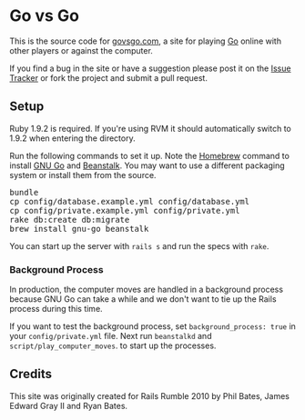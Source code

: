 # Go vs Go

This is the source code for [govsgo.com](http://govsgo.com), a site for playing [Go](http://bit.ly/9xwZTy) online with other players or against the computer.

If you find a bug in the site or have a suggestion please post it on the [Issue Tracker](http://github.com/ryanb/govsgo/issues) or fork the project and submit a pull request.


## Setup

Ruby 1.9.2 is required. If you're using RVM it should automatically switch to 1.9.2 when entering the directory.

Run the following commands to set it up. Note the [Homebrew](http://github.com/mxcl/homebrew) command to install [GNU Go](http://www.gnu.org/software/gnugo/) and [Beanstalk](http://kr.github.com/beanstalkd/). You may want to use a different packaging system or install them from the source.

<pre>
bundle
cp config/database.example.yml config/database.yml
cp config/private.example.yml config/private.yml
rake db:create db:migrate
brew install gnu-go beanstalk
</pre>

You can start up the server with `rails s` and run the specs with `rake`.


### Background Process

In production, the computer moves are handled in a background process because GNU Go can take a while and we don't want to tie up the Rails process during this time.

If you want to test the background process, set `background_process: true` in your `config/private.yml` file. Next run `beanstalkd` and `script/play_computer_moves`. to start up the processes.


## Credits

This site was originally created for Rails Rumble 2010 by Phil Bates, James Edward Gray II and Ryan Bates.
